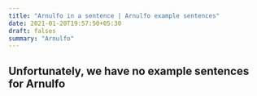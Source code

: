 ```yaml
---
title: "Arnulfo in a sentence | Arnulfo example sentences"
date: 2021-01-20T19:57:50+05:30
draft: falses
summary: "Arnulfo"
---
```

## Unfortunately, we have no example sentences for Arnulfo                 
